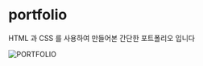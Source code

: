 # portfolio
HTML 과 CSS 를 사용하여 만들어본 간단한 포트폴리오 입니다

![PORTFOLIO](https://github.com/PJH930/portfolio/assets/117810524/d2471216-4ffd-424e-a136-e5b08cafd550)
